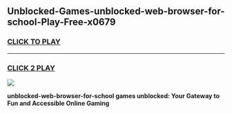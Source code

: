 
## Unblocked-Games-unblocked-web-browser-for-school-Play-Free-x0679
<h3>
<a href="https://premium76.site?title=unblocked-web-browser-for-school&ref=20M">CLICK TO PLAY</a></h3>
<hr>

<h3>
<a href="https://premium76.site?title=unblocked-web-browser-for-school&ref=20M">CLICK 2 PLAY</a>
  
</h3>

<a href="https://premium76.site?title=unblocked-web-browser-for-school&ref=19M"><img src="https://clearcache.store/games.png"></a>


**unblocked-web-browser-for-school games unblocked: Your Gateway to Fun and Accessible Online Gaming**
